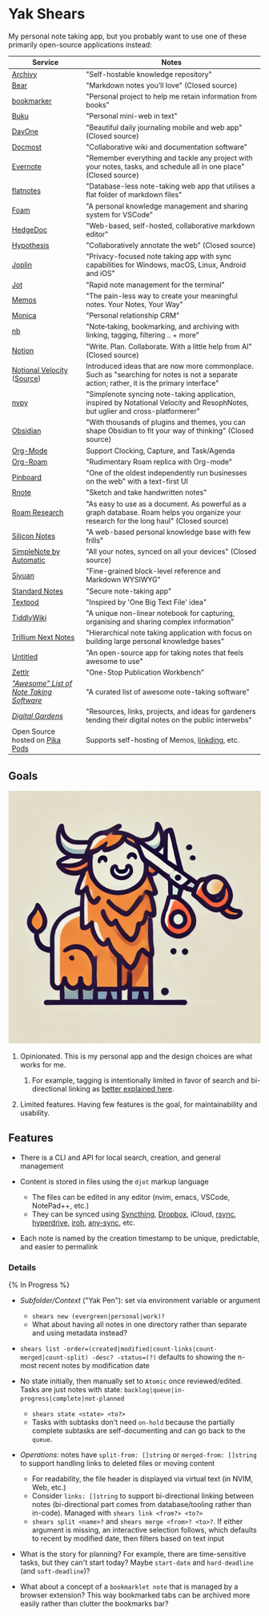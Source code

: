 # Yak Shears

My personal note taking app, but you probably want to use one of these primarily open-source applications instead:

| Service | Notes |
| --- | --- |
| [Archivy](https://github.com/archivy/archivy) | "Self-hostable knowledge repository" |
| [Bear](https://bear.app) | "Markdown notes you’ll love" (Closed source) |
| [bookmarker](https://github.com/dellsystem/bookmarker) | "Personal project to help me retain information from books" |
| [Buku](https://github.com/jarun/buku) | "Personal mini-web in text" |
| [DayOne](https://dayoneapp.com) | "Beautiful daily journaling mobile and web app" (Closed source) |
| [Docmost](https://github.com/docmost/docmost) | "Collaborative wiki and documentation software" |
| [Evernote](https://evernote.com) | "Remember everything and tackle any project with your notes, tasks, and schedule all in one place" (Closed source) |
| [flatnotes](https://github.com/dullage/flatnotes) | "Database-less note-taking web app that utilises a flat folder of markdown files" |
| [Foam](https://github.com/foambubble/foam) | "A personal knowledge management and sharing system for VSCode" |
| [HedgeDoc](https://github.com/hedgedoc/hedgedoc) | "Web-based, self-hosted, collaborative markdown editor" |
| [Hypothesis](https://web.hypothes.is) | "Collaboratively annotate the web" (Closed source) |
| [Joplin](https://github.com/laurent22/joplin) | "Privacy-focused note taking app with sync capabilities for Windows, macOS, Linux, Android and iOS" |
| [Jot](https://github.com/shashwatah/jot) | "Rapid note management for the terminal" |
| [Memos](https://github.com/usememos/memos) | "The pain-less way to create your meaningful notes. Your Notes, Your Way" |
| [Monica](https://github.com/monicahq/monica?tab=readme-ov-file#principles) | "Personal relationship CRM" |
| [nb](https://github.com/xwmx/nb) | "Note‑taking, bookmarking, and archiving with linking, tagging, filtering .. + more" |
| [Notion](https://www.notion.so) | "Write. Plan. Collaborate. With a little help from AI" (Closed source) |
| [Notional Velocity](https://notational.net) ([Source](https://github.com/scrod/nv)) | Introduced ideas that are now more commonplace. Such as "searching for notes is not a separate action; rather, it is the primary interface" |
| [nvpy](https://github.com/cpbotha/nvpy) | "Simplenote syncing note-taking application, inspired by Notational Velocity and ResophNotes, but uglier and cross-platformerer" |
| [Obsidian](https://obsidian.md) | "With thousands of plugins and themes, you can shape Obsidian to fit your way of thinking" (Closed source) |
| [Org-Mode](https://orgmode.org/features.html) | Support Clocking, Capture, and Task/Agenda |
| [Org-Roam](https://github.com/org-roam/org-roam) | "Rudimentary Roam replica with Org-mode" |
| [Pinboard](https://pinboard.in/about/) | "One of the oldest independently run businesses on the web" with a text-first UI |
| [Rnote](https://github.com/flxzt/rnote) | "Sketch and take handwritten notes" |
| [Roam Research](https://roamresearch.com) | "As easy to use as a document. As powerful as a graph database. Roam helps you organize your research for the long haul" (Closed source) |
| [Silicon Notes](https://github.com/cu/silicon) | "A web-based personal knowledge base with few frills" |
| [SimpleNote by Automatic](https://simplenote.com) | "All your notes, synced on all your devices" (Closed source) |
| [Siyuan](https://github.com/siyuan-note/siyuan) | "Fine-grained block-level reference and Markdown WYSIWYG" |
| [Standard Notes](https://github.com/standardnotes/server) | "Secure note-taking app" |
| [Textpod](https://github.com/freetonik/textpod) | "Inspired by 'One Big Text File' idea" |
| [TiddlyWiki](https://github.com/TiddlyWiki/TiddlyWiki5) | "A unique non-linear notebook for capturing, organising and sharing complex information" |
| [Trillium Next Notes](https://github.com/TriliumNext/Notes/) | "Hierarchical note taking application with focus on building large personal knowledge bases" |
| [Untitled](https://github.com/12joan/untitled-note) | "An open-source app for taking notes that feels awesome to use" |
| [Zettlr](https://github.com/Zettlr/Zettlr) | "One-Stop Publication Workbench" |
| _["Awesome" List of Note Taking Software](https://github.com/tehtbl/awesome-note-taking)_ | "A curated list of awesome note-taking software" |
| _[Digital Gardens](https://github.com/MaggieAppleton/digital-gardeners)_ | "Resources, links, projects, and ideas for gardeners tending their digital notes on the public interwebs" |
| Open Source hosted on [Pika Pods](https://www.pikapods.com/apps#notes) | Supports self-hosting of Memos, [linkding](https://github.com/sissbruecker/linkding), etc. |

## Goals

![./assets/shears.webp](./assets/shears.webp)

1. Opinionated. This is my personal app and the design choices are what works for me.

    1. For example, tagging is intentionally limited in favor of search and bi-directional linking as [better explained here](https://blog.bityard.net/articles/2022/December/the-design-of-silicon-notes-with-cartoons).
1. Limited features. Having few features is the goal, for maintainability and usability.

## Features

- There is a CLI and API for local search, creation, and general management
- Content is stored in files using the `djot` markup language

    - The files can be edited in any editor (nvim, emacs, VSCode, NotePad++, etc.)
    - They can be synced using [Syncthing](https://syncthing.net/), [Dropbox](https://www.dropbox.com), iCloud, [rsync](https://jenkov.com/tutorials/rsync/detecting-file-differences.html), [hyperdrive](https://github.com/holepunchto/hyperdrive), [iroh](https://github.com/n0-computer/iroh), [any-sync](https://github.com/anyproto/tech-docs), etc.
- Each note is named by the creation timestamp to be unique, predictable, and easier to permalink

### Details

{% In Progress %}

- _Subfolder/Context_ ("Yak Pen"): set via environment variable or argument

    - `shears new (evergreen|personal|work)?`
    - What about having all notes in one directory rather than separate and using metadata instead?
- `shears list -order=(created|modified|count-links|count-merged|count-split) -desc? -status=(?)` defaults to showing the n-most recent notes by modification date
- No state initially, then manually set to `Atomic` once reviewed/edited. Tasks are just notes with state: `backlog|queue|in-progress|complete|not-planned`

    - `shears state <state> <to?>`
    - Tasks with subtasks don't need `on-hold` because the partially complete subtasks are self-documenting and can go back to the `queue`.
- _Operations_: notes have `split-from: []string` or `merged-from: []string` to support handling links to deleted files or moving content

    - For readability, the file header is displayed via virtual text (in NVIM, Web, etc.)
    - Consider `links: []string` to support bi-directional linking between notes (bi-directional part comes from database/tooling rather than in-code). Managed with `shears link <from?> <to?>`
    - `shears split <name>?` and `shears merge <from>? <to>?`. If either argument is missing, an interactive selection follows, which defaults to recent by modified date, then filters based on text input
- What is the story for planning? For example, there are time-sensitive tasks, but they can't start today? Maybe `start-date` and `hard-deadline` (and `soft-deadline`)?
- What about a concept of a `bookmarklet note` that is managed by a browser extension? This way bookmarked tabs can be archived more easily rather than clutter the bookmarks bar?
